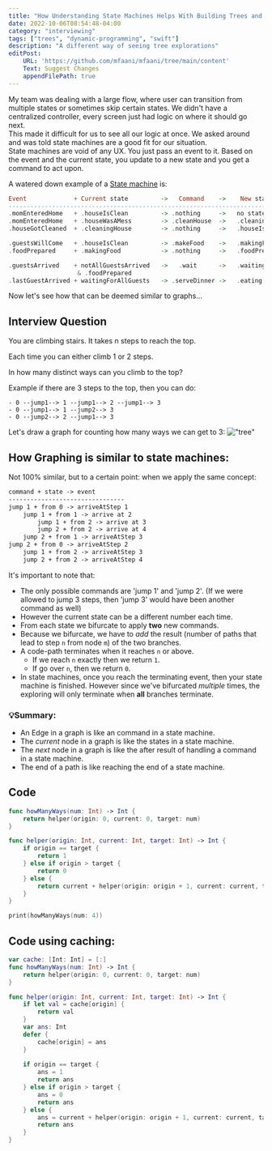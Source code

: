 ```yaml
---
title: "How Understanding State Machines Helps With Building Trees and Graphs"
date: 2022-10-06T08:54:48-04:00
category: "interviewing"
tags: ["trees", "dynamic-programming", "swift"]
description: "A different way of seeing tree explorations"
editPost:
    URL: 'https://github.com/mfaani/mfaani/tree/main/content'
    Text: Suggest Changes
    appendFilePath: true
---
```

My team was dealing with a large flow, where user can transition from multiple states or sometimes skip certain states. We didn't have a centralized controller, every screen just had logic on where it should go next.  
This made it difficult for us to see all our logic at once. We asked around and was told state machines are a good fit for our situation.  
State machines are void of any UX. You just pass an event to it. Based on the event and the current state, you update to a new state and you get a command to act upon. 

A watered down example of a [State machine](https://gist.github.com/andymatuschak/d5f0a8730ad601bcccae97e8398e25b2) is: 

```haskell
Event             + Current state         ->   Command    ->    New state
-----------------------------------------------------------------------------------
.momEnteredHome   + .houseIsClean         -> .nothing     ->   no state change
.momEnteredHome   + .houseWasAMess        -> .cleanHouse  ->   .cleaningHouse
.houseGotCleaned  + .cleaningHouse        -> .nothing     ->   .houseIsClean

.guestsWillCome   + .houseIsClean         -> .makeFood    ->   .makingFood
.foodPrepared     + .makingFood           -> .nothing     ->   .foodPrepared

.guestsArrived    + notAllGuestsArrived   ->   .wait      ->   .waitingForAllGuests 
                   & .foodPrepared   
.lastGuestArrived + waitingForAllGuests   -> .serveDinner ->   .eating

```  

Now let's see how that can be deemed similar to graphs...
 
## Interview Question
 
You are climbing stairs. It takes n steps to reach the top.
 
Each time you can either climb 1 or 2 steps. 

In how many distinct ways can you climb to the top?

Example if there are 3 steps to the top, then you can do:
```
- 0 --jump1--> 1 --jump1--> 2 --jump1--> 3 
- 0 --jump1--> 1 --jump2--> 3
- 0 --jump2--> 2 --jump1--> 3
```
Let's draw a graph for counting how many ways we can get to 3: 
!["tree"](/different-paths-to-top-of-stairs.jpg)

## How Graphing is similar to state machines: 
 
Not 100% similar, but to a certain point: when we apply the same concept:  

 
```apache
command + state -> event
--------------------------------
jump 1 + from 0 -> arriveAtStep 1
    jump 1 + from 1 -> arrive at 2
        jump 1 + from 2 -> arrive at 3
        jump 2 + from 2 -> arrive at 4
    jump 2 + from 1 -> arriveAtStep 3
jump 2 + from 0 -> arriveAtStep 2
    jump 1 + from 2 -> arriveAtStep 3
    jump 2 + from 2 -> arriveAtStep 4
 ```

It's important to note that: 
- The only possible commands are 'jump 1' and 'jump 2'. (If we were allowed to jump 3 steps, then 'jump 3' would have been another command as well)
- However the current state can be a different number each time.
- From each state we bifurcate to apply **two** new commands.
- Because we bifurcate, we have to _add_ the result (number of paths that lead to step `n` from node `m`) of the two branches. 
- A code-path terminates when it reaches `n` or above. 
   - If we reach `n` exactly then we return `1`. 
   - If go over `n`, then we return `0`.
- In state machines, once you reach the terminating event, then your state machine is finished. However since we've bifurcated _multiple_ times, the exploring will only terminate when **all** branches terminate.
 
### 💡Summary: 
- An Edge in a graph is like an command in a state machine.
- The _current_ node in a graph is like the states in a state machine.
- The _next_ node in a graph is like the after result of handling a command in a state machine.
- The end of a path is like reaching the end of a state machine. 

## Code

```swift
func howManyWays(num: Int) -> Int {
    return helper(origin: 0, current: 0, target: num)
}

func helper(origin: Int, current: Int, target: Int) -> Int { 
    if origin == target {
        return 1
    } else if origin > target {
        return 0
    } else {
        return current + helper(origin: origin + 1, current: current, target: target) + helper(origin: origin + 2, current: current, target: target)
    }
}

print(howManyWays(num: 4))
```

## Code using caching: 

```swift
var cache: [Int: Int] = [:]
func howManyWays(num: Int) -> Int {
    return helper(origin: 0, current: 0, target: num)
}

func helper(origin: Int, current: Int, target: Int) -> Int {
    if let val = cache[origin] {
        return val
    }
    var ans: Int
    defer {
        cache[origin] = ans
    }
    
    if origin == target {
        ans = 1
        return ans
    } else if origin > target {
        ans = 0
        return ans
    } else {
        ans = current + helper(origin: origin + 1, current: current, target: target) + helper(origin: origin + 2, current: current, target: target)
        return ans
    }
}
```